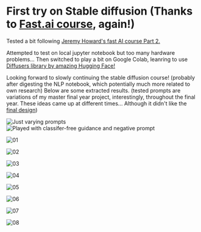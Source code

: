 # First try on Stable diffusion (Thanks to [Fast.ai course](https://forums.fast.ai/t/lesson-9-part-2-preview/101336), again!)

Tested a bit following [Jeremy Howard's fast AI course Part 2.](https://www.youtube.com/watch?v=_7rMfsA24Ls)

Attempted to test on local jupyter notebook but too many hardware problems... Then switched to play a bit on Google Colab, leanring to use [Diffusers library by amazing Hugging Face!](https://colab.research.google.com/drive/1TLYm1VE1q_MgT9ys7iwhyfpT3_o4YxAL?usp=sharing)

Looking forward to slowly continuing the stable diffusion course! (probably after digesting the NLP notebook, which potentially much more related to own research)
Below are some extracted results. (tested prompts are variations of my master final year project, interestingly, throughout the final year. These ideas came up at different times... Although it didn't like the [final design](http://www.presidentsmedals.com/Entry-53841))

![Just varying prompts](/images/Slide1.JPG)
![Played with classifer-free guidance and negative prompt](/images/Slide2.JPG)

![01](/images/01.png)

![02](/images/02.png)

![03](/images/03.png)

![04](/images/04.png)

![05](/images/05.png)

![06](/images/06.png)

![07](/images/07.png)

![08](/images/08.png)
